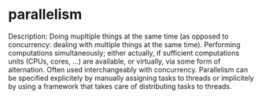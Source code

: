 # parallelism

Description: Doing mupltiple things at the same time (as opposed to concurrency: dealing with multiple things at the same time). Performing computations simultaneously; either actually, if sufficient computations units (CPUs, cores, ...) are available, or virtually, via some form of alternation. Often used interchangeably with concurrency. Parallelism can be specified explicitely by manually assigning tasks to threads or implicitely by using a framework that takes care of distributing tasks to threads.